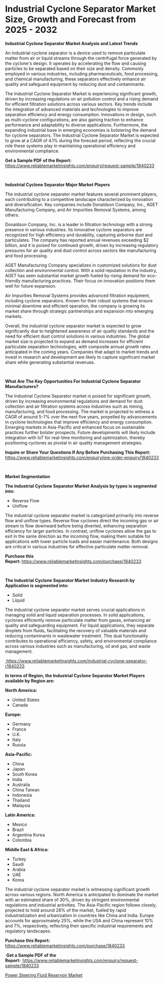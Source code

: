 <p><h1>Industrial Cyclone Separator Market Size, Growth and Forecast from 2025 - 2032</h1></p><p><strong>Industrial Cyclone Separator Market Analysis and Latest Trends</strong></p>
<p><p>An industrial cyclone separator is a device used to remove particulate matter from air or liquid streams through the centrifugal force generated by the cyclone's design. It operates by accelerating the flow and causing particles to be separated based on their size and density. Commonly employed in various industries, including pharmaceuticals, food processing, and chemical manufacturing, these separators effectively enhance air quality and safeguard equipment by reducing dust and contaminants.</p><p>The Industrial Cyclone Separator Market is experiencing significant growth, driven by increasing regulations on air pollution control and a rising demand for efficient filtration solutions across various sectors. Key trends include the integration of advanced materials and technologies to improve separation efficiency and energy consumption. Innovations in design, such as multi-cyclone configurations, are also gaining traction to enhance performance and adaptability to diverse applications. Furthermore, the expanding industrial base in emerging economies is bolstering the demand for cyclone separators. The Industrial Cyclone Separator Market is expected to grow at a CAGR of 4.1% during the forecast period, reflecting the crucial role these systems play in maintaining operational efficiency and environmental compliance.</p></p>
<p><strong>Get a Sample PDF of the Report:&nbsp;</strong> <a href="https://www.reliablemarketinsights.com/enquiry/request-sample/1840233?utm_campaign=2629&utm_medium=2&utm_source=Github&utm_content=ia&utm_term=22022025&utm_id=industrial-cyclone-separator">https://www.reliablemarketinsights.com/enquiry/request-sample/1840233</a></p>
<p>&nbsp;</p>
<p><strong>Industrial Cyclone Separator Major Market Players</strong></p>
<p><p>The industrial cyclone separator market features several prominent players, each contributing to a competitive landscape characterized by innovation and diversification. Key companies include Donaldson Company, Inc., AGET Manufacturing Company, and Air Impurities Removal Systems, among others. </p><p>Donaldson Company, Inc. is a leader in filtration technology with a strong presence in various industries. Its innovative cyclone separators are recognized for high efficiency and durability, capturing airborne dust and particulates. The company has reported annual revenues exceeding $2 billion, and it is poised for continued growth, driven by increasing regulatory pressures for air quality and dust control across sectors like manufacturing and food processing.</p><p>AGET Manufacturing Company specializes in customized solutions for dust collection and environmental control. With a solid reputation in the industry, AGET has seen substantial market growth fueled by rising demand for eco-friendly manufacturing practices. Their focus on innovation positions them well for future expansion.</p><p>Air Impurities Removal Systems provides advanced filtration equipment, including cyclone separators. Known for their robust systems that ensure minimal downtime and efficient operation, the company is growing its market share through strategic partnerships and expansion into emerging markets.</p><p>Overall, the industrial cyclone separator market is expected to grow significantly due to heightened awareness of air quality standards and the need for efficient dust control solutions in various industries. The global market size is projected to expand as demand increases for efficient particulate separation technologies, with composite annual growth rates anticipated in the coming years. Companies that adapt to market trends and invest in research and development are likely to capture significant market share while generating substantial revenues.</p></p>
<p>&nbsp;</p>
<p><strong>What Are The Key Opportunities For Industrial Cyclone Separator Manufacturers?</strong></p>
<p><p>The Industrial Cyclone Separator market is poised for significant growth, driven by increasing environmental regulations and demand for dust collection and air filtration systems across industries such as mining, manufacturing, and food processing. The market is projected to witness a CAGR of around 5-7% over the next five years, propelled by advancements in cyclone technologies that improve efficiency and energy consumption. Emerging markets in Asia-Pacific and enhanced focus on sustainable practices further bolster prospects. Future developments will likely include integration with IoT for real-time monitoring and optimization, thereby positioning cyclones as pivotal in air quality management strategies.</p></p>
<p><strong>Inquire or Share Your Questions If Any Before Purchasing This Report:</strong> <a href="https://www.reliablemarketinsights.com/enquiry/pre-order-enquiry/1840233?utm_campaign=2629&utm_medium=2&utm_source=Github&utm_content=ia&utm_term=22022025&utm_id=industrial-cyclone-separator">https://www.reliablemarketinsights.com/enquiry/pre-order-enquiry/1840233</a></p>
<p>&nbsp;</p>
<p><strong>Market Segmentation</strong></p>
<p><strong>The Industrial Cyclone Separator Market Analysis by types is segmented into:</strong></p>
<p><ul><li>Reverse Flow</li><li>Uniflow</li></ul></p>
<p><p>The industrial cyclone separator market is categorized primarily into reverse flow and uniflow types. Reverse flow cyclones direct the incoming gas or air stream to flow downward before being diverted, enhancing separation efficiency for larger particles. In contrast, uniflow cyclones allow the gas to exit in the same direction as the incoming flow, making them suitable for applications with lower particle loads and easier maintenance. Both designs are critical in various industries for effective particulate matter removal.</p></p>
<p><strong>Purchase this Report:&nbsp;</strong><a href="https://www.reliablemarketinsights.com/purchase/1840233?utm_campaign=2629&utm_medium=2&utm_source=Github&utm_content=ia&utm_term=22022025&utm_id=industrial-cyclone-separator">https://www.reliablemarketinsights.com/purchase/1840233</a></p>
<p>&nbsp;</p>
<p><strong>The Industrial Cyclone Separator Market Industry Research by Application is segmented into:</strong></p>
<p><ul><li>Solid</li><li>Liquid</li></ul></p>
<p><p>The industrial cyclone separator market serves crucial applications in managing solid and liquid separation processes. In solid applications, cyclones efficiently remove particulate matter from gases, enhancing air quality and safeguarding equipment. For liquid applications, they separate droplets from fluids, facilitating the recovery of valuable materials and reducing contaminants in wastewater treatment. This dual functionality contributes to operational efficiency, safety, and environmental compliance across various industries such as manufacturing, oil and gas, and waste management.</p></p>
<p><a href="https://www.reliablemarketinsights.com/industrial-cyclone-separator-r1840233?utm_campaign=2629&utm_medium=2&utm_source=Github&utm_content=ia&utm_term=22022025&utm_id=industrial-cyclone-separator">&nbsp;https://www.reliablemarketinsights.com/industrial-cyclone-separator-r1840233</a></p>
<p><strong>In terms of Region, the Industrial Cyclone Separator Market Players available by Region are:</strong></p>
<p>
    <p> <strong> North America: </strong>
        <ul>
            <li>United States</li>
            <li>Canada</li>
        </ul>
        </p> 
    <p> <strong> Europe: </strong>
        <ul>
            <li>Germany</li>
            <li>France</li>
            <li>U.K.</li>
            <li>Italy</li>
            <li>Russia</li>
        </ul>
        </p> 
    <p> <strong> Asia-Pacific: </strong>
        <ul>
            <li>China</li>
            <li>Japan</li>
            <li>South Korea</li>
            <li>India</li>
            <li>Australia</li>
            <li>China Taiwan</li>
            <li>Indonesia</li>
            <li>Thailand</li>
            <li>Malaysia</li>
        </ul>
        </p> 
    <p> <strong> Latin America: </strong>
        <ul>
            <li>Mexico</li>
            <li>Brazil</li>
            <li>Argentina Korea</li>
            <li>Colombia</li>
        </ul>
        </p> 
    <p> <strong> Middle East & Africa: </strong>
        <ul>
            <li>Turkey</li>
            <li>Saudi</li>
            <li>Arabia</li>
            <li>UAE</li>
            <li>Korea</li>
        </ul>
    </p>
    </p>
<p><p>The industrial cyclone separator market is witnessing significant growth across various regions. North America is anticipated to dominate the market with an estimated share of 30%, driven by stringent environmental regulations and industrial activities. The Asia-Pacific region follows closely, projected to hold around 28% of the market, fueled by rapid industrialization and urbanization in countries like China and India. Europe accounts for approximately 25%, while the USA and China represent 10% and 7%, respectively, reflecting their specific industrial requirements and regulatory landscapes.</p></p>
<p><strong>Purchase this Report: </strong><a href="https://www.reliablemarketinsights.com/purchase/1840233?utm_campaign=2629&utm_medium=2&utm_source=Github&utm_content=ia&utm_term=22022025&utm_id=industrial-cyclone-separator">https://www.reliablemarketinsights.com/purchase/1840233</a></p>
<p>&nbsp;<strong>Get a Sample PDF of the Report:&nbsp;&nbsp;</strong><a href="https://www.reliablemarketinsights.com/enquiry/request-sample/1840233?utm_campaign=2629&utm_medium=2&utm_source=Github&utm_content=ia&utm_term=22022025&utm_id=industrial-cyclone-separator">https://www.reliablemarketinsights.com/enquiry/request-sample/1840233</a></p>
<p><strong></strong></p>
<p><p><a href="https://github.com/organophelia8282/Market-Research-Report-List-1/blob/main/power-steering-fluid-reservoir-market.md?utm_campaign=2629&utm_medium=2&utm_source=Github&utm_content=ia&utm_term=22022025&utm_id=industrial-cyclone-separator">Power Steering Fluid Reservoir Market</a></p></p>